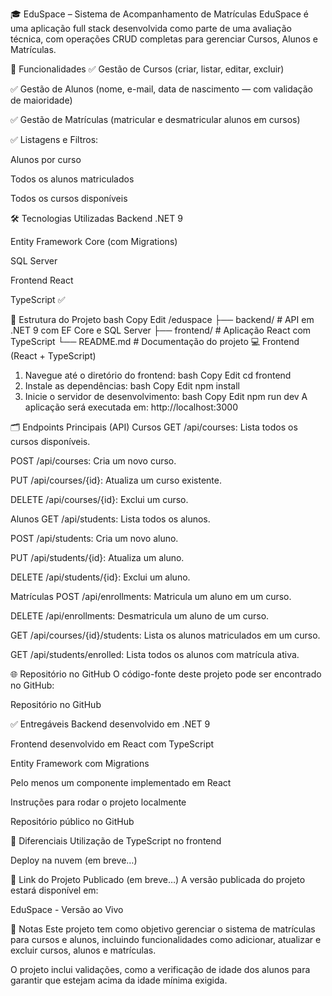 🎓 EduSpace – Sistema de Acompanhamento de Matrículas
EduSpace é uma aplicação full stack desenvolvida como parte de uma avaliação técnica, com operações CRUD completas para gerenciar Cursos, Alunos e Matrículas.

📌 Funcionalidades
✅ Gestão de Cursos (criar, listar, editar, excluir)

✅ Gestão de Alunos (nome, e-mail, data de nascimento — com validação de maioridade)

✅ Gestão de Matrículas (matricular e desmatricular alunos em cursos)

✅ Listagens e Filtros:

Alunos por curso

Todos os alunos matriculados

Todos os cursos disponíveis

🛠 Tecnologias Utilizadas
Backend
.NET 9

Entity Framework Core (com Migrations)

SQL Server

Frontend
React

TypeScript ✅

📁 Estrutura do Projeto
bash
Copy
Edit
/eduspace
├── backend/           # API em .NET 9 com EF Core e SQL Server
├── frontend/          # Aplicação React com TypeScript
└── README.md          # Documentação do projeto
💻 Frontend (React + TypeScript)
1. Navegue até o diretório do frontend:
bash
Copy
Edit
cd frontend
2. Instale as dependências:
bash
Copy
Edit
npm install
3. Inicie o servidor de desenvolvimento:
bash
Copy
Edit
npm run dev
A aplicação será executada em: http://localhost:3000

🗂 Endpoints Principais (API)
Cursos
GET /api/courses: Lista todos os cursos disponíveis.

POST /api/courses: Cria um novo curso.

PUT /api/courses/{id}: Atualiza um curso existente.

DELETE /api/courses/{id}: Exclui um curso.

Alunos
GET /api/students: Lista todos os alunos.

POST /api/students: Cria um novo aluno.

PUT /api/students/{id}: Atualiza um aluno.

DELETE /api/students/{id}: Exclui um aluno.

Matrículas
POST /api/enrollments: Matricula um aluno em um curso.

DELETE /api/enrollments: Desmatricula um aluno de um curso.

GET /api/courses/{id}/students: Lista os alunos matriculados em um curso.

GET /api/students/enrolled: Lista todos os alunos com matrícula ativa.

🌐 Repositório no GitHub
O código-fonte deste projeto pode ser encontrado no GitHub:

Repositório no GitHub

✅ Entregáveis
Backend desenvolvido em .NET 9

Frontend desenvolvido em React com TypeScript

Entity Framework com Migrations

Pelo menos um componente implementado em React

Instruções para rodar o projeto localmente

Repositório público no GitHub

🧪 Diferenciais
Utilização de TypeScript no frontend

Deploy na nuvem (em breve…)

🔗 Link do Projeto Publicado (em breve…)
A versão publicada do projeto estará disponível em:

EduSpace - Versão ao Vivo

📝 Notas
Este projeto tem como objetivo gerenciar o sistema de matrículas para cursos e alunos, incluindo funcionalidades como adicionar, atualizar e excluir cursos, alunos e matrículas.

O projeto inclui validações, como a verificação de idade dos alunos para garantir que estejam acima da idade mínima exigida.
